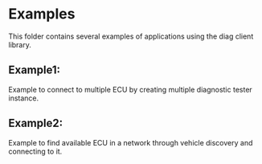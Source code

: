 # Examples
This folder contains several examples of applications using the diag client library.

## Example1:
Example to connect to multiple ECU by creating multiple diagnostic tester instance.

## Example2:
Example to find available ECU in a network through vehicle discovery and connecting to it.
